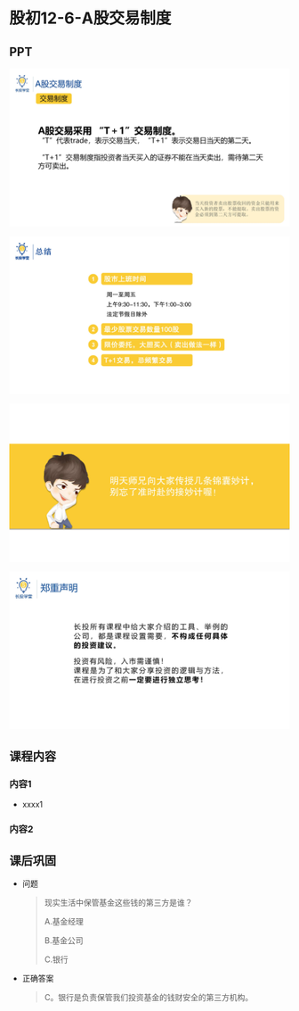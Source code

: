 # 股初12-6-A股交易制度

## PPT

![课程ppt](assets/12-6-1.jpeg)

![课程ppt](assets/12-6-2.jpeg)

![课程ppt](assets/12-6-3.jpeg)

![课程ppt](assets/12-6-4.jpeg)

## 课程内容

### 内容1

- xxxx1

  > 

### 内容2

## 课后巩固

- 问题

  > 现实生活中保管基金这些钱的第三方是谁？
  >
  > A.基金经理
  >
  > B.基金公司
  >
  > C.银行

- 正确答案

  > C。银行是负责保管我们投资基金的钱财安全的第三方机构。